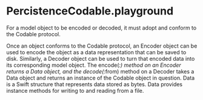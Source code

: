 # PercistenceCodable.playground

For a model object to be encoded or decoded, it must adopt and conform to the Codable protocol.

Once an object conforms to the Codable protocol, an Encoder object can be used to encode the object as a data representation that can be saved to disk. Similarly, a Decoder object can be used to turn that encoded data into its corresponding model object. The encode(_:) method on an Encoder returns a Data object, and the decode(_:from) method on a Decoder takes a Data object and returns an instance of the Codable object in question. Data is a Swift structure that represents data stored as bytes. Data provides instance methods for writing to and reading from a file.
